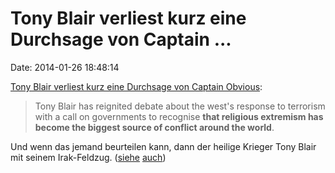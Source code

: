 Tony Blair verliest kurz eine Durchsage von Captain \...
========================================================

Date: 2014-01-26 18:48:14

[Tony Blair verliest kurz eine Durchsage von Captain
Obvious](http://www.theguardian.com/politics/2014/jan/25/extremist-religion-wars-tony-blair):

> Tony Blair has reignited debate about the west\'s response to
> terrorism with a call on governments to recognise **that religious
> extremism has become the biggest source of conflict around the
> world**.

Und wenn das jemand beurteilen kann, dann der heilige Krieger Tony Blair
mit seinem Irak-Feldzug. ([siehe](http://blog.fefe.de/?ts=b06cfc3a)
[auch](http://blog.fefe.de/?ts=b09465bb))

